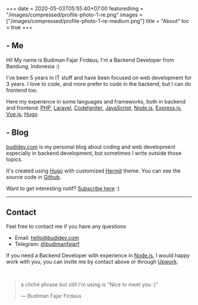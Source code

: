 +++
date = 2020-05-03T05:55:40+07:00
featuredImg = "/images/compressed/profile-photo-1-re.png"
images = ["/images/compressed/profile-photo-1-re-medium.png"]
title = "About"
toc = true
+++
## - Me

Hi! My name is Budiman Fajar Firdaus, I'm a Backend Developer from Bandung, Indonesia :)

I've been 5 years in IT stuff and have been focused on web development for 3 years. I love to code, and more prefer to code in the backend, but I can do frontend too.

Here my experience in some languages and frameworks, both in backend and frontend: [PHP](https://www.php.net/ "PHP"), [Laravel](https://laravel.com/ "Laravel"), [CodeIgniter](https://codeigniter.com/ "CodeIgniter"), [JavaScript](https://developer.mozilla.org/en-US/docs/Web/JavaScript "JavaScript"), [Node.js](https://nodejs.org/ "Node.js"), [Express.js](http://expressjs.com/ "Express.js"), [Vue.js](https://vuejs.org/ "Vue.js"), [Hugo](https://gohugo.io "Hugo").

## - Blog

[budidev.com](/ "BudiDev") is my personal blog about coding and web development especially in backend development, but sometimes I write outside those topics.

It's created using [Hugo](https://gohugo.io "Hugo") with customized [Hermit](https://themes.gohugo.io/hermit "Hugo Hermit theme") theme. You can see the source code in [Github](https://github.com/budimanfajarf/blog "Github Blog Budiman Fajar Firdaus").

Want to get interesting notif? 
[Subscribe here](https://subs.budidev.com/newsletter "Subscribe Newsletter") :)

---

## Contact

Feel free to contact me if you have any questions

* Email: [hello@budidev.com](mailto:hello@budidev.com?cc=budimanfajarf@gmail.com "Email Budiman Fajar Firdaus")
* Telegram: [@budimanfajarf](https://t.me/budimanfajarf/ "Telegram Budiman Fajar Firdaus")

If you need a Backend Developer with experience in [Node.js](https://nodejs.org/ "Node.js"), I would happy work with you, you can invite me by contact above or through [Upwork](https://www.upwork.com/freelancers/\~01b8d55d6a5a8f1077/ "Upwork Budiman Fajar Firdaus").

‎
 
> a cliché phrase but still I'm using is "Nice to meet you :)"
>
> — Budiman Fajar Firdaus

‎
